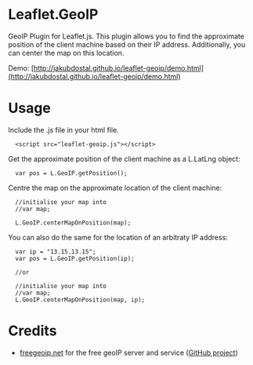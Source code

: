 Leaflet.GeoIP
=============

GeoIP Plugin for Leaflet.js. This plugin allows you to find the approximate position of the client machine based on their IP address. Additionally, you can center the map on this location.

Demo: [http://jakubdostal.github.io/leaflet-geoip/demo.html](http://jakubdostal.github.io/leaflet-geoip/demo.html)


Usage
=============
Include the .js file in your html file.
```
  <script src="leaflet-geoip.js"></script>
```
Get the approximate position of the client machine as a L.LatLng object:
```
  var pos = L.GeoIP.getPosition();
```
Centre the map on the approximate location of the client machine:
```
  //initialise your map into
  //var map;

  L.GeoIP.centerMapOnPosition(map);
```
You can also do the same for the location of an arbitraty IP address:
```
  var ip = "13.15.13.15";
  var pos = L.GeoIP.getPosition(ip);
  
  //or
  
  //initialise your map into
  //var map;
  L.GeoIP.centerMapOnPosition(map, ip);
```

Credits
=============
* [freegeoip.net](http://freegeoip.net) for the free geoIP server and service ([GitHub project](https://github.com/fiorix/freegeoip))